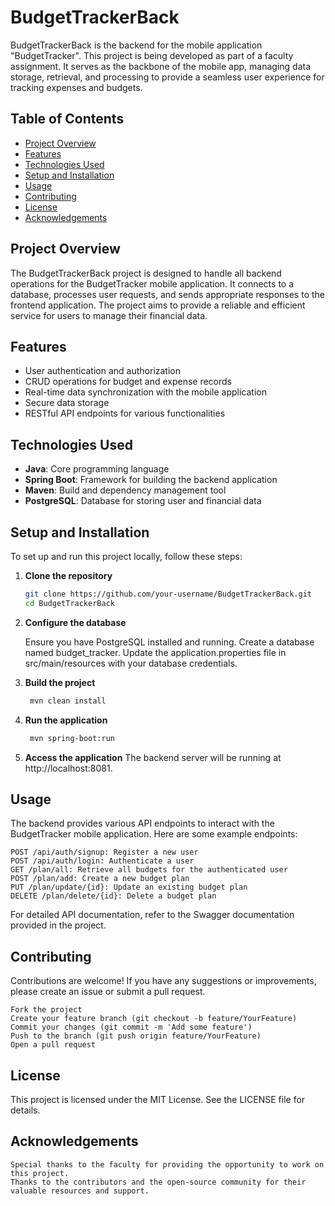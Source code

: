 # BudgetTrackerBack

BudgetTrackerBack is the backend for the mobile application "BudgetTracker". This project is being developed as part of a faculty assignment. It serves as the backbone of the mobile app, managing data storage, retrieval, and processing to provide a seamless user experience for tracking expenses and budgets.

## Table of Contents

- [Project Overview](#project-overview)
- [Features](#features)
- [Technologies Used](#technologies-used)
- [Setup and Installation](#setup-and-installation)
- [Usage](#usage)
- [Contributing](#contributing)
- [License](#license)
- [Acknowledgements](#acknowledgements)

## Project Overview

The BudgetTrackerBack project is designed to handle all backend operations for the BudgetTracker mobile application. It connects to a database, processes user requests, and sends appropriate responses to the frontend application. The project aims to provide a reliable and efficient service for users to manage their financial data.

## Features

- User authentication and authorization
- CRUD operations for budget and expense records
- Real-time data synchronization with the mobile application
- Secure data storage
- RESTful API endpoints for various functionalities

## Technologies Used

- **Java**: Core programming language
- **Spring Boot**: Framework for building the backend application
- **Maven**: Build and dependency management tool
- **PostgreSQL**: Database for storing user and financial data

## Setup and Installation

To set up and run this project locally, follow these steps:

1. **Clone the repository**
   ```sh
   git clone https://github.com/your-username/BudgetTrackerBack.git
   cd BudgetTrackerBack
   ```
2. **Configure the database**

    Ensure you have PostgreSQL installed and running.
    Create a database named budget_tracker.
    Update the application.properties file in src/main/resources with your database credentials.

3. **Build the project**
   ```sh
    mvn clean install
   ```
4. **Run the application**
   ```sh
    mvn spring-boot:run
   ```
5. **Access the application**
   The backend server will be running at http://localhost:8081.

## Usage

The backend provides various API endpoints to interact with the BudgetTracker mobile application. Here are some example endpoints:

    POST /api/auth/signup: Register a new user
    POST /api/auth/login: Authenticate a user
    GET /plan/all: Retrieve all budgets for the authenticated user
    POST /plan/add: Create a new budget plan
    PUT /plan/update/{id}: Update an existing budget plan
    DELETE /plan/delete/{id}: Delete a budget plan

For detailed API documentation, refer to the Swagger documentation provided in the project.
## Contributing
   Contributions are welcome! If you have any suggestions or improvements, please create an issue or submit a pull request.

    Fork the project
    Create your feature branch (git checkout -b feature/YourFeature)
    Commit your changes (git commit -m 'Add some feature')
    Push to the branch (git push origin feature/YourFeature)
    Open a pull request

## License

This project is licensed under the MIT License. See the LICENSE file for details.

## Acknowledgements

    Special thanks to the faculty for providing the opportunity to work on this project.
    Thanks to the contributors and the open-source community for their valuable resources and support.

